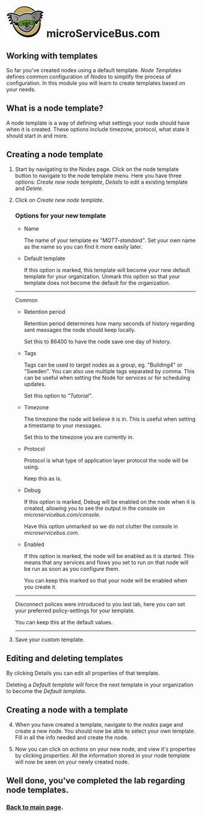 # <img src="./img/msb-logo.png" alt="Node.js" /> microServiceBus.com 

## Working with templates
So far you've created nodes using a default template. *Node Templates* defines common configuration of *Nodes* to simplify the process of configuration. In this module you will learn to create templates based on your needs.

## What is a node template?
A node template is a way of defining what settings your node should have when it is created. These options include timezone, protocol, what state it should start in and more.

## Creating a node template
1. Start by navigating to the Nodes page. Click on the node template button to navigate to the node template menu. Here you have three options: *Create new node template*, *Details* to edit a existing template and *Delete*.
2. Click on *Create new node template*.

    ### Options for your new template
    * Name

        The name of your template ex *"MQTT-standard"*. Set your own name as the name so you can find it more easily later.
    * Default template

        If this option is marked, this template will become your new default template for your organization. Unmark this option so that your template does not become the default for the organization.
    <hr>

    Common

    * Retention period

        Retention period determines how many seconds of history regarding sent messages the node should keep locally.
        
        Set this to 86400 to have the node save one day of history.
    * Tags

        Tags can be used to target nodes as a group, eg. "Building4" or "Sweden". You can also use multiple tags separated by comma. This can be useful when setting the Node for services or for scheduling updates.
        
        Set this option to *"Tutorial"*.
    * Timezone

        The timezone the node will believe it is in. This is useful when setting a timestamp to your messages.
        
        Set this to the timezone you are currently in.
    * Protocol

        Protocol is what type of application layer protocol the node will be using.
        
        Keep this as is.
    * Debug 

        If this option is marked, Debug will be enabled on the node when it is created, allowing you to see the output in the console on *microservicebus.com/console*.
        
        Have this option unmarked so we do not clutter the console in *microservicebus.com*.
    * Enabled 

        If this option is marked, the node will be enabled as it is started. This means that any services and flows you set to run on that node will be run as soon as you configure them.

        You can keep this marked so that your node will be enabled when you create it.
    <hr>

    Disconnect polices were introduced to you last lab, here you can set your preferred policy-settings for your template.

    You can keep this at the default values.
    <hr>

3. Save your custom template.

## Editing and deleting templates

By clicking Details you can edit all properties of that template.

Deleting a *Default template* will force the next template in your organization to become the *Default template*.

## Creating a node with a template
4. When you have created a template, navigate to the *nodes* page and create a new node. You should now be able to select your own template. Fill in all the info needed and create the node.

5. Now you can click on *actions* on your new node, and view it's properties by clicking *properties*. All the information stored in your node template will now be seen on your newly created node.

## Well done, you've completed the lab regarding node templates.
### [Back to main page](./README.md).